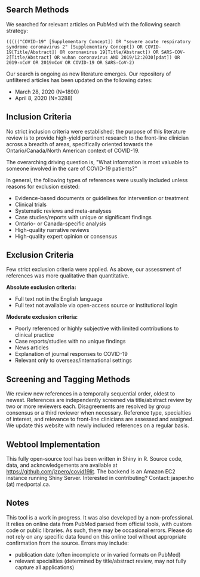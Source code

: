 ## Search Methods
We searched for relevant articles on PubMed with the following search strategy:

```
((((("COVID-19" [Supplementary Concept]) OR "severe acute respiratory syndrome coronavirus 2" [Supplementary Concept]) OR COVID-19[Title/Abstract]) OR coronavirus 19[Title/Abstract]) OR SARS-COV-2[Title/Abstract] OR wuhan coronavirus AND 2019/12:2030[pdat]) OR 2019-nCoV OR 2019nCoV OR COVID-19 OR SARS-CoV-2)
```

Our search is ongoing as new literature emerges. Our repository of unfiltered articles has been updated on the following dates:

- March 28, 2020 (N=1890)
- April 8, 2020 (N=3288)

## Inclusion Criteria
No strict inclusion criteria were established; the purpose of this literature review is to provide high-yield pertinent research to the front-line clinician across a breadth of areas, specifically oriented towards the Ontario/Canada/North American context of COVID-19.

The overarching driving question is, "What information is most valuable to someone involved in the care of COVID-19 patients?"

In general, the following types of references were usually included unless reasons for exclusion existed:

- Evidence-based documents or guidelines for intervention or treatment
- Clinical trials
- Systematic reviews and meta-analyses
- Case studies/reports with unique or significant findings
- Ontario- or Canada-specific analysis
- High-quality narrative reviews
- High-quality expert opinion or consensus


## Exclusion Criteria
Few strict exclusion criteria were applied. As above, our assessment of references was more qualitative than quantitative.

**Absolute exclusion criteria:** 

 - Full text not in the English language  
 - Full text not available via open-access source or institutional login

**Moderate exclusion criteria:**  

 - Poorly referenced or highly subjective with limited contributions to clinical practice
 - Case reports/studies with no unique findings
 - News articles
 - Explanation of journal responses to COVID-19
 - Relevant only to overseas/international settings

## Screening and Tagging Methods
We review new references in a temporally sequential order, oldest to newest.
References are independently screened via title/abstract review by two or more reviewers each.
Disagreements are resolved by group consensus or a third reviewer when necessary.
Reference type, specialties of interest, and relevance to front-line clinicians are assessed and assigned.
We update this website with newly included references on a regular basis.

## Webtool Implementation
This fully open-source tool has been written in Shiny in R. Source code, data, and acknowledgements are available at https://github.com/jzpero/covid19lit. The backend is an Amazon EC2 instance running Shiny Server. Interested in contributing? Contact: jasper.ho (at) medportal.ca.

## Notes
This tool is a work in progress. It was also developed by a non-professional. It relies on online data from PubMed parsed from official tools, with custom code or public libraries. As such, there may be occasional errors. Please do not rely on any specific data found on this online tool without appropriate confirmation from the source. Errors may include:

- publication date (often incomplete or in varied formats on PubMed)
- relevant specialties (determined by title/abstract review, may not fully capture all applications)
